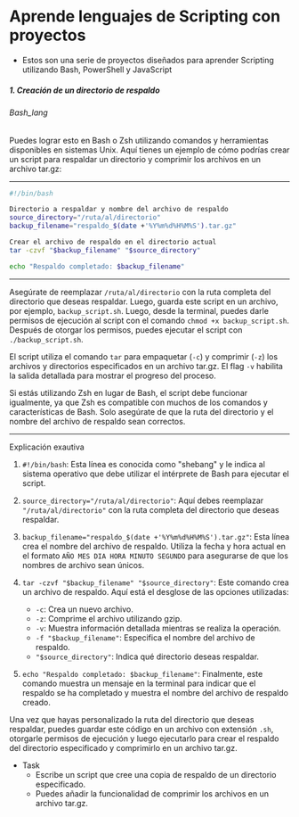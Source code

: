 # Aprende lenguajes de Scripting con proyectos
- Estos son una serie de proyectos diseñados para aprender Scripting utilizando Bash, PowerShell y JavaScript

##### 1. Creación de un directorio de respaldo
###### Bash_lang
Puedes lograr esto en Bash o Zsh utilizando comandos y herramientas disponibles en sistemas Unix. Aquí tienes un ejemplo de cómo podrías crear un script para respaldar un directorio y comprimir los archivos en un archivo tar.gz:

---
```bash
#!/bin/bash

Directorio a respaldar y nombre del archivo de respaldo
source_directory="/ruta/al/directorio"
backup_filename="respaldo_$(date +'%Y%m%d%H%M%S').tar.gz"

Crear el archivo de respaldo en el directorio actual
tar -czvf "$backup_filename" "$source_directory"

echo "Respaldo completado: $backup_filename"

```

---
Asegúrate de reemplazar `/ruta/al/directorio` con la ruta completa del directorio que deseas respaldar. Luego, guarda este script en un archivo, por ejemplo, `backup_script.sh`. Luego, desde la terminal, puedes darle permisos de ejecución al script con el comando `chmod +x backup_script.sh`. Después de otorgar los permisos, puedes ejecutar el script con `./backup_script.sh`.

El script utiliza el comando `tar` para empaquetar (`-c`) y comprimir (`-z`) los archivos y directorios especificados en un archivo tar.gz. El flag `-v` habilita la salida detallada para mostrar el progreso del proceso.

Si estás utilizando Zsh en lugar de Bash, el script debe funcionar igualmente, ya que Zsh es compatible con muchos de los comandos y características de Bash. Solo asegúrate de que la ruta del directorio y el nombre del archivo de respaldo sean correctos.

---
Explicación exautiva
1. `#!/bin/bash`: Esta línea es conocida como "shebang" y le indica al sistema operativo que debe utilizar el intérprete de Bash para ejecutar el script.
    
2. `source_directory="/ruta/al/directorio"`: Aquí debes reemplazar `"/ruta/al/directorio"` con la ruta completa del directorio que deseas respaldar.
    
3. `backup_filename="respaldo_$(date +'%Y%m%d%H%M%S').tar.gz"`: Esta línea crea el nombre del archivo de respaldo. Utiliza la fecha y hora actual en el formato `AÑO MES DIA HORA MINUTO SEGUNDO` para asegurarse de que los nombres de archivo sean únicos.
    
4. `tar -czvf "$backup_filename" "$source_directory"`: Este comando crea un archivo de respaldo. Aquí está el desglose de las opciones utilizadas:
    
    - `-c`: Crea un nuevo archivo.
    - `-z`: Comprime el archivo utilizando gzip.
    - `-v`: Muestra información detallada mientras se realiza la operación.
    - `-f "$backup_filename"`: Especifica el nombre del archivo de respaldo.
    - `"$source_directory"`: Indica qué directorio deseas respaldar.
5. `echo "Respaldo completado: $backup_filename"`: Finalmente, este comando muestra un mensaje en la terminal para indicar que el respaldo se ha completado y muestra el nombre del archivo de respaldo creado.
    
Una vez que hayas personalizado la ruta del directorio que deseas respaldar, puedes guardar este código en un archivo con extensión `.sh`, otorgarle permisos de ejecución y luego ejecutarlo para crear el respaldo del directorio especificado y comprimirlo en un archivo tar.gz.

- Task
  - Escribe un script que cree una copia de respaldo de un directorio especificado.
  - Puedes añadir la funcionalidad de comprimir los archivos en un archivo tar.gz.
